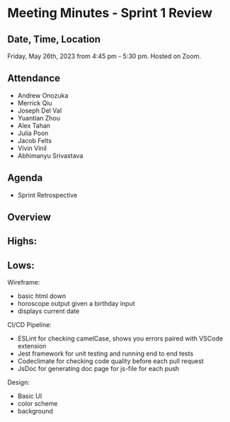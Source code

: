 # Meeting Minutes - Sprint 1 Review

## Date, Time, Location

Friday, May 26th, 2023 from 4:45 pm -  5:30 pm. Hosted on Zoom.

## Attendance
- Andrew Onozuka
- Merrick Qiu
- Joseph Del Val
- Yuantian Zhou
- Alex Tahan
- Julia Poon
- Jacob Felts
- Vivin Vinil
- Abhimanyu Srivastava

## Agenda

- Sprint Retrospective

## Overview

Highs:
- 

Lows:
- 



Wireframe:
- basic html down
- horoscope output given a birthday input
- displays current date

CI/CD Pipeline:
- ESLint for checking camelCase, shows you errors paired with VSCode extension
- Jest framework for unit testing and running end to end tests
- Codeclimate for checking code quality before each pull request
- JsDoc for generating doc page for js-file for each push

Design:
- Basic UI
- color scheme
- background